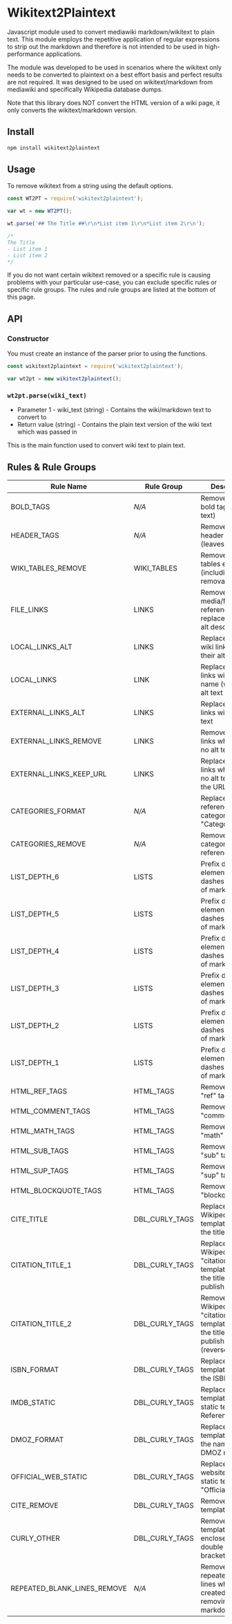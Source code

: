 # Wikitext2Plaintext
Javascript module used to convert mediawiki markdown/wikitext to plain text.  This module employs the repetitive 
application of regular expressions to strip out the markdown and therefore is not intended to be used in high-performance
applications.

The module was developed to be used in scenarios where the wikitext only needs to be converted to plaintext on a best effort
basis and perfect results are not required.  It was designed to be used on wikitext/markdown from mediawiki and specifically Wikipedia database dumps.

Note that this library does NOT convert the HTML version of a wiki page, it only converts the wikitext/markdown version.

## Install

```bash
npm install wikitext2plaintext
```

## Usage

To remove wikitext from a string using the default options.

```js
const WT2PT = require('wikitext2plaintext');

var wt = new WT2PT();

wt.parse('## The Title ##\r\n*List item 1\r\n*List item 2\r\n');

/*
The Title
- List item 1
- List item 2
*/
```

If you do not want certain wikitext removed or a specific rule is causing problems with your particular use-case, you
can exclude specific rules or specific rule groups.  The rules and rule groups are listed at the bottom of this page.

## API

### Constructor

You must create an instance of the parser prior to using the functions.

```js
const wikitext2plaintext = require('wikitext2plaintext');

var wt2pt = new wikitext2plaintext();
```

### `wt2pt.parse(wiki_text)`

* Parameter 1 - wiki_text (string) - Contains the wiki/markdown text to convert to 
* Return value (string) - Contains the plain text version of the wiki text which was passed in

This is the main function used to convert wiki text to plain text.  

## Rules & Rule Groups
|Rule Name|Rule Group|Description|
|-----|-----|-----|
|BOLD_TAGS|*N/A*|Removes any bold tags (leaves text)|
|HEADER_TAGS|*N/A*|Removes any header tags (leaves text)|
|WIKI_TABLES_REMOVE|WIKI_TABLES|Removes wiki tables entirely (including removal of text)|
|FILE_LINKS|LINKS|Removes media/file references and replaces with the alt description|
|LOCAL_LINKS_ALT|LINKS|Replaces local wiki links with their alt link text|
|LOCAL_LINKS|LINK|Replaces local links with their name (when no alt text exists)|
|EXTERNAL_LINKS_ALT|LINKS|Replaces external links with their alt text|
|EXTERNAL_LINKS_REMOVE|LINKS|Removes external links which have no alt text|
|EXTERNAL_LINKS_KEEP_URL|LINKS|Replaces external links which have no alt text with the URL|
|CATEGORIES_FORMAT|*N/A*|Replaces a reference to a category with "Category - <category name>"|
|CATEGORIES_REMOVE|*N/A*|Remove any category references|
|LIST_DEPTH_6|LISTS|Prefix depth 6 list elements with 6 dashes in place of markdown|
|LIST_DEPTH_5|LISTS|Prefix depth 5 list elements with 5 dashes in place of markdown|
|LIST_DEPTH_4|LISTS|Prefix depth 4 list elements with 4 dashes in place of markdown|
|LIST_DEPTH_3|LISTS|Prefix depth 3 list elements with 3 dashes in place of markdown|
|LIST_DEPTH_2|LISTS|Prefix depth 2 list elements with 2 dashes in place of markdown|
|LIST_DEPTH_1|LISTS|Prefix depth 1 list elements with 1 dashes in place of markdown|
|HTML_REF_TAGS|HTML_TAGS|Removes HTML "ref" tags|
|HTML_COMMENT_TAGS|HTML_TAGS|Removes HTML "comment" tags|
|HTML_MATH_TAGS|HTML_TAGS|Removes HTML "math" tags|
|HTML_SUB_TAGS|HTML_TAGS|Removes HTML "sub" tags|
|HTML_SUP_TAGS|HTML_TAGS|Removes HTML "sup" tags|
|HTML_BLOCKQUOTE_TAGS|HTML_TAGS|Removes HTML "blockquote" tags|
|CITE_TITLE|DBL_CURLY_TAGS|Replaces Wikipedia "cite" templates with the title of the cite|
|CITATION_TITLE_1|DBL_CURLY_TAGS|Replaces Wikipedia "citation" templates with the title and publisher|
|CITATION_TITLE_2|DBL_CURLY_TAGS|Removes Wikipedia "citation" templates with the title and publisher (reverse)|
|ISBN_FORMAT|DBL_CURLY_TAGS|Replaces ISBN templates with the ISBN number|
|IMDB_STATIC|DBL_CURLY_TAGS|Replaces IMDB templates with static text: "IMDB Reference"|
|DMOZ_FORMAT|DBL_CURLY_TAGS|Replaces DMOZ templates with the name of the DMOZ reference|
|OFFICIAL_WEB_STATIC|DBL_CURLY_TAGS|Replaces official website links with static text: "Official Website"|
|CITE_REMOVE|DBL_CURLY_TAGS|Removes all cite templates|
|CURLY_OTHER|DBL_CURLY_TAGS|Removes all templates/content enclosed in double curly brackets|
|REPEATED_BLANK_LINES_REMOVE|*N/A*|Removes repeated blank lines which get created when removing markdown|

